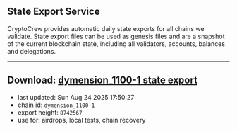 ## State Export Service
CryptoCrew provides automatic daily state exports for all chains we validate. State export files can be used as genesis files and are a snapshot of the current blockchain state, including all validators, accounts, balances and delegations.

---
**Download: [dymension_1100-1 state export](https://dl-eu2.ccvalidators.com/SERVICE/dymension/dymension_1100-1_export_8742567.json)**
---

- last updated: Sun Aug 24 2025 17:50:27
- chain id: `dymension_1100-1`
- export height: `8742567`
- use for: airdrops, local tests, chain recovery
